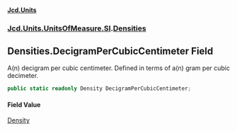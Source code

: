 #### [Jcd.Units](index.md 'index')
### [Jcd.Units.UnitsOfMeasure.SI](Jcd.Units.UnitsOfMeasure.SI.md 'Jcd.Units.UnitsOfMeasure.SI').[Densities](Jcd.Units.UnitsOfMeasure.SI.Densities.md 'Jcd.Units.UnitsOfMeasure.SI.Densities')

## Densities.DecigramPerCubicCentimeter Field

A(n) decigram per cubic centimeter. Defined in terms of a(n) gram per cubic decimeter.

```csharp
public static readonly Density DecigramPerCubicCentimeter;
```

#### Field Value
[Density](Jcd.Units.UnitTypes.Density.md 'Jcd.Units.UnitTypes.Density')
